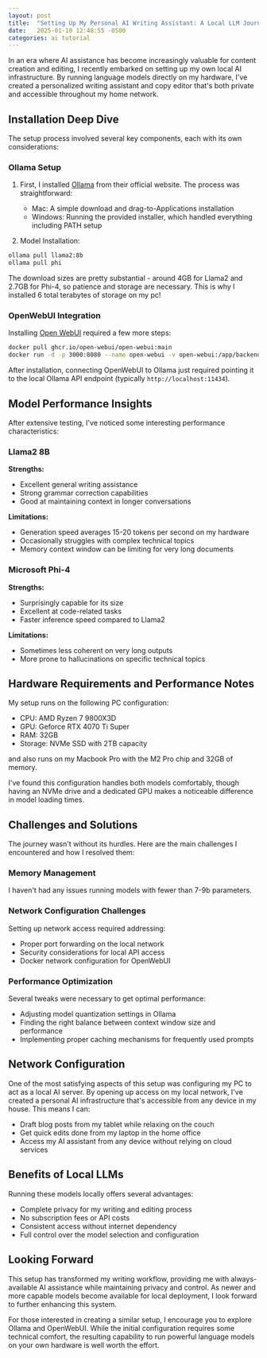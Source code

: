 ```yaml
---
layout: post
title:  "Setting Up My Personal AI Writing Assistant: A Local LLM Journey"
date:   2025-01-10 12:48:55 -0500
categories: ai tutorial
---
```

In an era where AI assistance has become increasingly valuable for content creation and editing, I recently embarked on setting up my own local AI infrastructure. By running language models directly on my hardware, I've created a personalized writing assistant and copy editor that's both private and accessible throughout my home network.

## Installation Deep Dive

The setup process involved several key components, each with its own considerations:

### Ollama Setup

1. First, I installed <a href="https://ollama.ai/" target="_blank" rel="noopener noreferrer">Ollama</a> from their official website. The process was straightforward:
   * Mac: A simple download and drag-to-Applications installation
   * Windows: Running the provided installer, which handled everything including PATH setup

2. Model Installation:

```bash
ollama pull llama2:8b
ollama pull phi
```

The download sizes are pretty substantial - around 4GB for Llama2 and 2.7GB for Phi-4, so patience and storage are necessary. This is why I installed 6 total terabytes of storage on my pc!

### OpenWebUI Integration

Installing <a href="https://openwebui.com/" target="_blank" rel="noopener noreferrer">Open WebUI</a> required a few more steps:

```bash
docker pull ghcr.io/open-webui/open-webui:main
docker run -d -p 3000:8080 --name open-webui -v open-webui:/app/backend/data ghcr.io/open-webui/open-webui:main
```

After installation, connecting OpenWebUI to Ollama just required pointing it to the local Ollama API endpoint (typically `http://localhost:11434`).

## Model Performance Insights

After extensive testing, I've noticed some interesting performance characteristics:

### Llama2 8B

**Strengths:**

* Excellent general writing assistance
* Strong grammar correction capabilities
* Good at maintaining context in longer conversations

**Limitations:**

* Generation speed averages 15-20 tokens per second on my hardware
* Occasionally struggles with complex technical topics
* Memory context window can be limiting for very long documents

### Microsoft Phi-4

**Strengths:**

* Surprisingly capable for its size
* Excellent at code-related tasks
* Faster inference speed compared to Llama2

**Limitations:**

* Sometimes less coherent on very long outputs
* More prone to hallucinations on specific technical topics

## Hardware Requirements and Performance Notes

My setup runs on the following PC configuration:

* CPU: AMD Ryzen 7 9800X3D
* GPU: Geforce RTX 4070 Ti Super
* RAM: 32GB
* Storage: NVMe SSD with 2TB capacity

and also runs on my Macbook Pro with the M2 Pro chip and 32GB of memory.

I've found this configuration handles both models comfortably, though having an NVMe drive and a dedicated GPU makes a noticeable difference in model loading times.

## Challenges and Solutions

The journey wasn't without its hurdles. Here are the main challenges I encountered and how I resolved them:

### Memory Management

I haven't had any issues running models with fewer than 7-9b parameters. 

### Network Configuration Challenges

Setting up network access required addressing:

* Proper port forwarding on the local network
* Security considerations for local API access
* Docker network configuration for OpenWebUI

### Performance Optimization

Several tweaks were necessary to get optimal performance:

* Adjusting model quantization settings in Ollama
* Finding the right balance between context window size and performance
* Implementing proper caching mechanisms for frequently used prompts

## Network Configuration

One of the most satisfying aspects of this setup was configuring my PC to act as a local AI server. By opening up access on my local network, I've created a personal AI infrastructure that's accessible from any device in my house. This means I can:

* Draft blog posts from my tablet while relaxing on the couch
* Get quick edits done from my laptop in the home office
* Access my AI assistant from any device without relying on cloud services

## Benefits of Local LLMs

Running these models locally offers several advantages:

* Complete privacy for my writing and editing process
* No subscription fees or API costs
* Consistent access without internet dependency
* Full control over the model selection and configuration

## Looking Forward

This setup has transformed my writing workflow, providing me with always-available AI assistance while maintaining privacy and control. As newer and more capable models become available for local deployment, I look forward to further enhancing this system.

For those interested in creating a similar setup, I encourage you to explore Ollama and OpenWebUI. While the initial configuration requires some technical comfort, the resulting capability to run powerful language models on your own hardware is well worth the effort.
